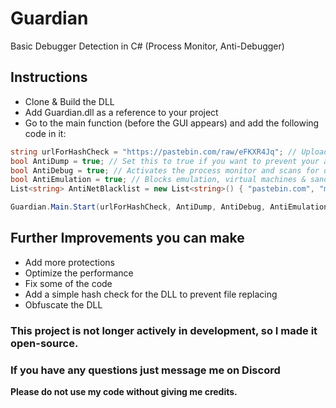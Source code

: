 # Guardian
Basic Debugger Detection in C# (Process Monitor, Anti-Debugger)

## Instructions
- Clone & Build the DLL
- Add Guardian.dll as a reference to your project
- Go to the main function (before the GUI appears) and add the following code in it:
```cs
string urlForHashCheck = "https://pastebin.com/raw/eFKXR4Jq"; // Upload the MD5 hash of your finished file to pastebin (you can use any other site)
bool AntiDump = true; // Set this to true if you want to prevent your assembly from being dumped from the memory
bool AntiDebug = true; // Activates the process monitor and scans for debugger tools
bool AntiEmulation = true; // Blocks emulation, virtual machines & sandboxie
List<string> AntiNetBlacklist = new List<string>() { "pastebin.com", "mywebsite.tld", "someIpOfYourServer" }; // Add your website(s) to be blocked from host file editing

Guardian.Main.Start(urlForHashCheck, AntiDump, AntiDebug, AntiEmulation, AntiNetBlacklist); // Run Guardian with the settings provided above
```

## Further Improvements you can make
- Add more protections
- Optimize the performance
- Fix some of the code
- Add a simple hash check for the DLL to prevent file replacing
- Obfuscate the DLL

### This project is not longer actively in development, so I made it open-source.
### If you have any questions just message me on Discord

**Please do not use my code without giving me credits.**
